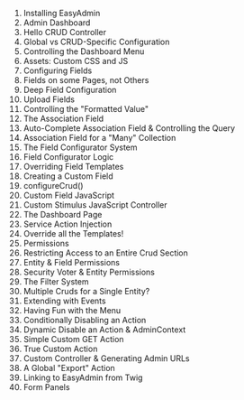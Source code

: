 01. Installing EasyAdmin
02. Admin Dashboard
03. Hello CRUD Controller
04. Global vs CRUD-Specific Configuration
05. Controlling the Dashboard Menu
06. Assets: Custom CSS and JS
07. Configuring Fields
08. Fields on some Pages, not Others
09. Deep Field Configuration
10. Upload Fields
11. Controlling the "Formatted Value"
12. The Association Field
13. Auto-Complete Association Field & Controlling the Query
14. Association Field for a "Many" Collection
15. The Field Configurator System
16. Field Configurator Logic
17. Overriding Field Templates
18. Creating a Custom Field
19. configureCrud()
20. Custom Field JavaScript
21. Custom Stimulus JavaScript Controller
22. The Dashboard Page
23. Service Action Injection
24. Override all the Templates!
25. Permissions
26. Restricting Access to an Entire Crud Section 
27. Entity & Field Permissions
28. Security Voter & Entity Permissions
29. The Filter System
30. Multiple Cruds for a Single Entity?
31. Extending with Events
32. Having Fun with the Menu
33. Conditionally Disabling an Action
34. Dynamic Disable an Action & AdminContext
35. Simple Custom GET Action
36. True Custom Action
37. Custom Controller & Generating Admin URLs
38. A Global "Export" Action
39. Linking to EasyAdmin from Twig
40. Form Panels
